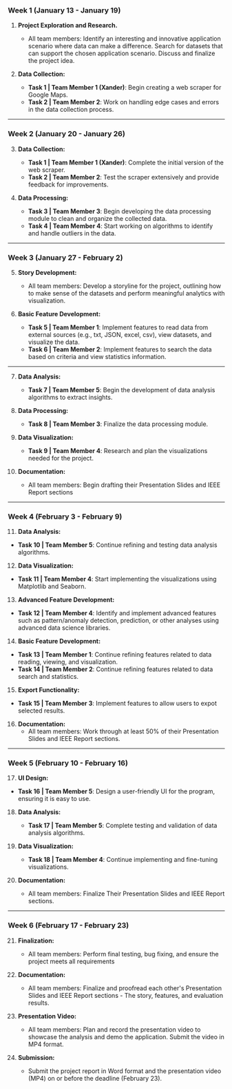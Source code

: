 ### Week 1 (January 13 - January 19)

1. **Project Exploration and Research.**
   - All team members: Identify an interesting and innovative application scenario where data can make a difference. Search for datasets that can support the chosen application scenario. Discuss and finalize the project idea.

2. **Data Collection:**
   - **Task 1 | Team Member 1 (Xander)**: Begin creating a web scraper for Google Maps.
   - **Task 2 | Team Member 2**: Work on handling edge cases and errors in the data collection process.

---

### Week 2 (January 20 - January 26)

3. **Data Collection:**
   - **Task 1 | Team Member 1 (Xander)**: Complete the initial version of the web scraper.
   - **Task 2 | Team Member 2**: Test the scraper extensively and provide feedback for improvements.

4. **Data Processing:**
   - **Task 3 | Team Member 3**: Begin developing the data processing module to clean and organize the collected data.
   - **Task 4 | Team Member 4**: Start working on algorithms to identify and handle outliers in the data.

---

### Week 3 (January 27 - February 2)

5. **Story Development:**
   - All team members: Develop a storyline for the project, outlining how to make sense of the datasets and perform meaningful analytics with visualization.

6. **Basic Feature Development:**
   - **Task 5 | Team Member 1**: Implement features to read data from external sources (e.g., txt, JSON, excel, csv), view datasets, and visualize the data.
   - **Task 6 | Team Member 2**: Implement features to search the data based on criteria and view statistics information.

---

7. **Data Analysis:**
   - **Task 7 | Team Member 5**: Begin the development of data analysis algorithms to extract insights.

8. **Data Processing:**
   - **Task 8 | Team Member 3**: Finalize the data processing module.

9. **Data Visualization:**
   - **Task 9 | Team Member 4**: Research and plan the visualizations needed for the project.

10. **Documentation:**
    - All team members: Begin drafting their Presentation Slides and IEEE Report sections

---

### Week 4 (February 3 - February 9)

11. **Data Analysis:**
   - **Task 10 | Team Member 5**: Continue refining and testing data analysis algorithms.

12. **Data Visualization:**
   - **Task 11 | Team Member 4**: Start implementing the visualizations using Matplotlib and Seaborn.

13. **Advanced Feature Development:**
   - **Task 12 | Team Member 4**: Identify and implement advanced features such as pattern/anomaly detection, prediction, or other analyses using advanced data science libraries.

14. **Basic Feature Development:**
   - **Task 13 | Team Member 1**: Continue refining features related to data reading, viewing, and visualization.
   - **Task 14 | Team Member 2**: Continue refining features related to data search and statistics.

15. **Export Functionality:**
   - **Task 15 | Team Member 3**: Implement features to allow users to expot selected results.

16. **Documentation:**
    - All team members: Work through at least 50% of their Presentation Slides and IEEE Report sections.

---

### Week 5 (February 10 - February 16)

17. **UI Design:**
   - **Task 16 | Team Member 5**: Design a user-friendly UI for the program, ensuring it is easy to use.

18. **Data Analysis:**
    - **Task 17 | Team Member 5**: Complete testing and validation of data analysis algorithms.

19. **Data Visualization:**
    - **Task 18 | Team Member 4**: Continue implementing and fine-tuning visualizations.

20. **Documentation:**
    - All team members: Finalize Their Presentation Slides and IEEE Report sections.

---

### Week 6 (February 17 - February 23)

21. **Finalization:**
    - All team members: Perform final testing, bug fixing, and ensure the project meets all requirements

22. **Documentation:**
    - All team members: Finalize and proofread each other's Presentation Slides and IEEE Report sections - The story, features, and evaluation results.

23. **Presentation Video:**
    - All team members: Plan and record the presentation video to showcase the analysis and demo the application. Submit the video in MP4 format.

24. **Submission:**
    - Submit the project report in Word format and the presentation video (MP4) on or before the deadline (February 23).
